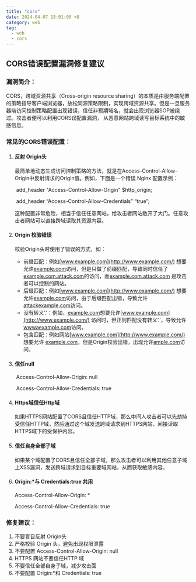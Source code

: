 ```yaml
---
title: "cors"
date: 2024-04-07 18:01:00 +8
category: web
tag:
  - web
  - cors
---
```


## CORS错误配置漏洞修复建议

### 漏洞简介：

CORS，跨域资源共享（Cross-origin resource sharing）的本质是由服务端配置的策略指导客户端浏览器，放松同源策略限制，实现跨域资源共享。但是一旦服务器端访问控制策略配置出现错误，信任非预期域名，就会出现浏览器SOP被绕过。攻击者便可以利用CORS误配置漏洞， 从恶意网站跨域读写目标系统中的敏感信息。

### 常见的CORS错误配置：

1. #### 反射 Origin头

   最简单地动态生成访问控制策略的方法，就是在Access-Control-Allow-Origin中反射请求的Origin值。例如，下面是一个错误 Nginx 配置示例：

   ​ add_header "Access-Control-Allow-Origin" $http_origin;

   ​ add_header “Access-Control-Allow-Credentials” “true”;

   这种配置非常危险，相当于信任任意网站，给攻击者网站敞开了大门。任意攻击者网站可以直接跨域读取其资源内容。

2. #### Origin 校验错误

   校验Origin头时使用了错误的方式，如：
   - 前缀匹配：例如[www.example.com](http://www.example.com/) 想要允许[example.com](http://example.com/)访问，但是只做了前缀匹配，导致同时信任了[example.com.attack.com](http://example.com.attack.com/)的访问，而[example.com.attack.com](http://example.com.attack.com/) 是攻击者可以控制的网站。
   - 后缀匹配：例如[www.example.com](http://www.example.com/) 想要允许[example.com](http://example.com/)访问，由于后缀匹配出错，导致允许[attackexample.com](http://attackexample.com/)访问。
   - 没有转义’.’：例如，[example.com](http://example.com/)想要允许[www.example.com](http://www.example.com/) 访问时，但正则匹配没有转义’.’，导致允许[wwwaexample.com](http://wwwaexample.com/)访问。
   - 包含匹配：例如网站[www.example.com](http://www.example.com/) 想要允许 [example.com](http://example.com/)，但是Origin校验出错，出现允许[ample.com](http://ample.com/)访问。

3. #### 信任null

   ​ Access-Control-Allow-Origin: null

   ​ Access-Control-Allow-Credentials: true

4. #### Https域信任Http域

   如果HTTPS网站配置了CORS且信任HTTP域，那么中间人攻击者可以先劫持受信任HTTP域，然后通过这个域发送跨域请求到HTTPS网站，间接读取HTTPS域下的受保护内容。

5. #### 信任自身全部子域

   如果某个域配置了CORS且信任全部子域，那么攻击者可以利用其他任意子域上XSS漏洞，发送跨域请求到目标重要域网站，从而获取敏感内容。

6. #### Origin:\*与 Credentials:true 共用

   Access-Control-Allow-Origin: \*

   Access-Control-Allow-Credentials: true

### 修复建议：

1. 不要盲目反射 Origin头
2. 严格校验 Origin 头，避免出现权限泄露
3. 不要配置 Access-Control-Allow-Origin: null
4. HTTPS 网站不要信任HTTP 域
5. 不要信任全部自身子域，减少攻击面
6. 不要配置 Origin:\*和 Credentials: true
